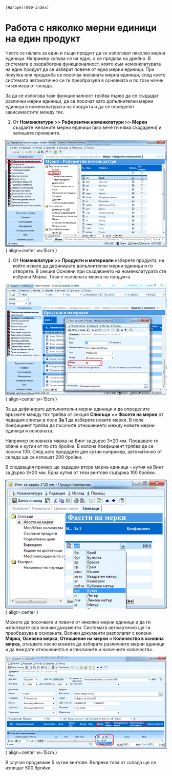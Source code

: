 ```{only} html
[Нагоре](000-index)
```

# Работа с няколко мерни единици на един продукт

Често се налага за един и същи продукт да се използват няколко мерни
единици. Например купува се на едро, а се продава на дребно. В
системата е разработена функционалност, която към номенклатурата
на един продукт да се изберат повече от една мерни единици. При
покупка или продажба се посочва желаната мерна единици, след
което системата автоматично си ги преобразува в основната и по този
начин ги изписва от склада.

За да се използва тази функционалност трябва първо да се създадат
различни мерни единици, да се посочат като допълнителни мерни
единици в номенклатурата на продукта и да се определят зависимостите
между тях.

1. От **Номенклатури \>\> Референтни номенклатури \>\> Мерки** създайте желаните мерни единици (ако вече ги няма създадени) и запишете промените.

![](901-image55.png){ align=center w=15cm }

1. От **Номенклатури \>\> Продукти и материали** изберете продукта, на който искате да дефинирате допълнителни мерни единици и го отворете. В секция Основни при създаването на номенклатурата сте избрали Мярка. Това е основната мярка на продукта.

![](902-image56.png){ align=center w=15cm }

За да дефинирате допълнителни мерни единици и да определите връзките
между тях трябва от секция **Списъци \>\> Фасети на мерки** от
падащия списък в поле **За 1** да изберете новите мерки. В поле
Коефициент трябва да посочите отношението между новите мерни единици
и основната.

Например основната мярка на Винт за дърво 3\*20 мм. Продавате го обаче и
кутии от по сто бройки. В колона Коефициент трябва да се посочи 100.
След като продадете две кутии например, автоматично от склада ще се
изпишат 200 бройки.

В следващия пример ще зададем втора мерна единица – кутия на Винт за
дърво 3\*20 мм. Една кутия от тези винтове съдържа 100 бройки.

![](903-image57.png){ align=center }

Можете да посочвате и повече от няколко мерни единици и да ги използвате
във всички документи. Системата автоматично ще ги преобразува в
основната. Всички документи разполагат с колони **Мярка,
Основна мярка, Отношение на мерки** и **Количество в основна
мярка,** откъдето лесно можете да избирате различните мерни единици
и да виждате отношенията в изписваните и наличните количества.

![](904-image58.png){ align=center w=15cm }

В случая продаваме 5 кутии винтове. Въпреки това от склада ще се изпишат
500 бройки.

